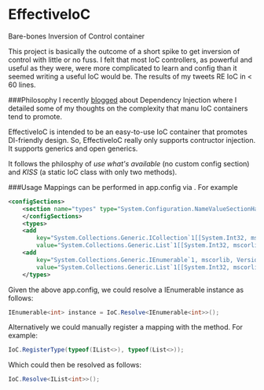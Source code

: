 EffectiveIoC
============

Bare-bones Inversion of Control container

This project is basically the outcome of a short spike to get inversion of control with little or no fuss.  I felt that most IoC controllers, as powerful and useful as they were, were more complicated to learn and config than it seemed writing a useful IoC would be.  The results of my tweets RE IoC in < 60 lines.

###Philosophy
I recently [blogged](http://bit.ly/Zm1vIM) about Dependency Injection where I detailed some of my thoughts on the complexity that manu IoC containers tend to promote.

EffectiveIoC is intended to be an easy-to-use IoC container that promotes DI-friendly design.  So, EffectiveIoC really only supports contructor injection.  It supports generics and open generics.

It follows the philosphy of *use what's available* (no custom config section) and *KISS* (a static IoC class with only two methods).

###Usage
Mappings can be performed in app.config via <see cref="T:System.Configuration.NameValueSectionHandler"/>.  For example
```XML
<configSections>
    <section name="types" type="System.Configuration.NameValueSectionHandler"/>
    </configSections>
    <types>
    <add
        key="System.Collections.Generic.ICollection`1[[System.Int32, mscorlib, Version=4.0.0.0, Culture=neutral, PublicKeyToken=b77a5c561934e089]]"
        value="System.Collections.Generic.List`1[[System.Int32, mscorlib, Version=4.0.0.0, Culture=neutral, PublicKeyToken=b77a5c561934e089]]"/>
    <add
        key="System.Collections.Generic.IEnumerable`1, mscorlib, Version=4.0.0.0, Culture=neutral, PublicKeyToken=b77a5c561934e089"
        value="System.Collections.Generic.List`1[[System.Int32, mscorlib, Version=4.0.0.0, Culture=neutral, PublicKeyToken=b77a5c561934e089]]"/>
    </types>
```
Given the above app.config, we could resolve a IEnumerable<T> instance as follows:
```C#
IEnumerable<int> instance = IoC.Resolve<IEnumerable<int>>();
```
Alternatively we could manually register a mapping with the <see cref="M:PRI.EffectiveIoC.IoC.RegisterType``2"/> method.  For example:
```C#
IoC.RegisterType(typeof(IList<>), typeof(List<>));
```
Which could then be resolved as follows:
```C#
IoC.Resolve<IList<int>>();
```